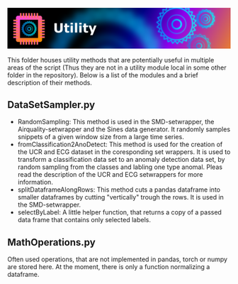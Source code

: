 
![](../.mdpictures/Banners/Utility.png)

This folder houses utility methods that are potentially useful in multiple areas of the script (Thus they are not in a utility module local in some other folder in the repository).
Below is a list of the modules and a brief description of their methods.<br>

## DataSetSampler.py

* RandomSampling: This method is used in the SMD-setwrapper, the Airquality-setwrapper and the Sines data generator. It randomly samples snippets of a given window size from a large time series.
* fromClassification2AnoDetect: This method is used for the creation of the UCR and ECG dataset in the coresponding set wrappers. It is used to transform a classification data set to an anomaly detection data set, by random sampling from the classes and labling one type anomal. Pleas read the description of the UCR and ECG setwrappers for more information.
* splitDataframeAlongRows: This method cuts a pandas dataframe into smaller dataframes by cutting "vertically" trough the rows. It is used in the SMD-setwrapper.
* selectByLabel: A little helper function, that returns a copy of a passed data frame that contains only selected labels.

## MathOperations.py

Often used operations, that are not implemented in pandas, torch or numpy are stored here. At the moment, there is only a function normalizing a dataframe.

